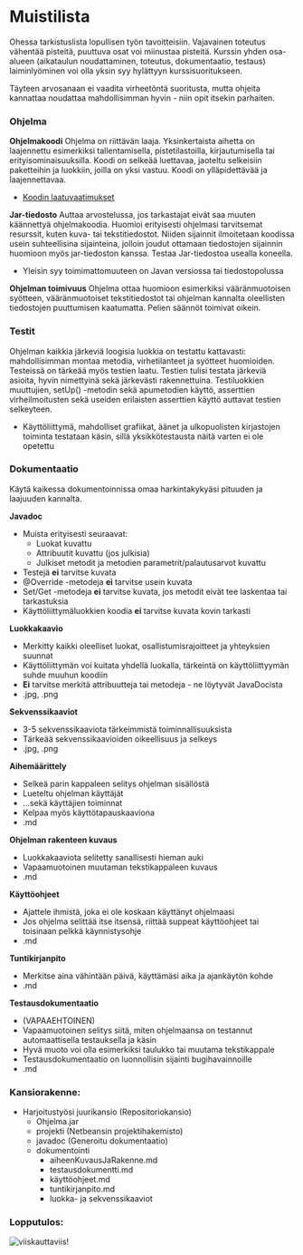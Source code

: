 ﻿# Muistilista

Ohessa tarkistuslista lopullisen työn tavoitteisiin. Vajavainen toteutus vähentää pisteitä, puuttuva osat voi miinustaa pisteitä. Kurssin yhden osa-alueen (aikataulun noudattaminen, toteutus, dokumentaatio, testaus) laiminlyöminen voi olla yksin syy hylättyyn kurssisuoritukseen.

Täyteen arvosanaan ei vaadita virheetöntä suoritusta, mutta ohjeita kannattaa noudattaa mahdollisimman hyvin - niin opit itsekin parhaiten.

### Ohjelma

**Ohjelmakoodi**
Ohjelma on riittävän laaja. Yksinkertaista aihetta on laajennettu esimerkiksi tallentamisella, pistetilastoilla, kirjautumisella tai erityisominaisuuksilla. Koodi on selkeää luettavaa, jaoteltu selkeisiin paketteihin ja luokkiin, joilla on yksi vastuu. Koodi on ylläpidettävää ja laajennettavaa.
* [Koodin laatuvaatimukset](Koodin-laatuvaatimukset.md)

**Jar-tiedosto**
Auttaa arvostelussa, jos tarkastajat eivät saa muuten käännettyä ohjelmakoodia. Huomioi erityisesti ohjelmasi tarvitsemat resurssit, kuten kuva- tai tekstitiedostot. Niiden sijainnit ilmoitetaan koodissa usein suhteellisina sijainteina, jolloin joudut ottamaan tiedostojen sijainnin huomioon myös jar-tiedoston kanssa. Testaa Jar-tiedostoa usealla koneella.
* Yleisin syy toimimattomuuteen on Javan versiossa tai tiedostopolussa

**Ohjelman toimivuus**
Ohjelma ottaa huomioon esimerkiksi vääränmuotoisen syötteen, vääränmuotoiset tekstitiedostot tai ohjelman kannalta oleellisten tiedostojen puuttumisen kaatumatta. Pelien säännöt toimivat oikein.

### Testit

Ohjelman kaikkia järkeviä loogisia luokkia on testattu kattavasti: mahdollisimman montaa metodia, virhetilanteet ja syötteet huomioiden. Testeissä on tärkeää myös testien laatu. Testien tulisi testata järkeviä asioita, hyvin nimettyinä sekä järkevästi rakennettuina. Testiluokkien muuttujien, setUp() -metodin sekä apumetodien käyttö, asserttien virheilmoitusten sekä useiden erilaisten asserttien käyttö auttavat testien selkeyteen.
* Käyttöliittymä, mahdolliset grafiikat, äänet ja ulkopuolisten kirjastojen toiminta testataan käsin, sillä yksikkötestausta näitä varten ei ole opetettu

### Dokumentaatio

Käytä kaikessa dokumentoinnissa omaa harkintakykyäsi pituuden ja laajuuden kannalta. 

**Javadoc**
* Muista erityisesti seuraavat:
  * Luokat kuvattu
  * Attribuutit kuvattu (jos julkisia)
  * Julkiset metodit ja metodien parametrit/palautusarvot kuvattu
* Testejä **ei** tarvitse kuvata
* @Override -metodeja **ei** tarvitse usein kuvata
* Set/Get -metodeja **ei** tarvitse kuvata, jos metodit eivät tee laskentaa tai tarkastuksia
* Käyttöliittymäluokkien koodia **ei** tarvitse kuvata kovin tarkasti

**Luokkakaavio**
* Merkitty kaikki oleelliset luokat, osallistumisrajoitteet ja yhteyksien suunnat
* Käyttöliittymän voi kuitata yhdellä luokalla, tärkeintä on käyttöliittyymän suhde muuhun koodiin
* **Ei** tarvitse merkitä attribuutteja tai metodeja - ne löytyvät JavaDocista
* .jpg, .png

**Sekvenssikaaviot**
* 3-5 sekvenssikaaviota tärkeimmistä toiminnallisuuksista
* Tärkeää sekvenssikaavioiden oikeellisuus ja selkeys
* .jpg, .png

**Aihemäärittely**
* Selkeä parin kappaleen selitys ohjelman sisällöstä
* Lueteltu ohjelman käyttäjät
* ...sekä käyttäjien toiminnat
* Kelpaa myös käyttötapauskaaviona
* .md

**Ohjelman rakenteen kuvaus**
* Luokkakaaviota selitetty sanallisesti hieman auki
* Vapaamuotoinen muutaman tekstikappaleen kuvaus
* .md

**Käyttöohjeet**
* Ajattele ihmistä, joka ei ole koskaan käyttänyt ohjelmaasi
* Jos ohjelma selittää itse itsensä, riittää suppeat käyttöohjeet tai toisinaan pelkkä käynnistysohje
* .md

**Tuntikirjanpito**
* Merkitse aina vähintään päivä, käyttämäsi aika ja ajankäytön kohde
* .md

**Testausdokumentaatio**
* (VAPAAEHTOINEN)
* Vapaamuotoinen selitys siitä, miten ohjelmaansa on testannut automaattisella testauksella ja käsin
* Hyvä muoto voi olla esimerkiksi taulukko tai muutama tekstikappale
* Testausdokumentaatio on luonnollisin sijainti bugihavainnoille
* .md

### Kansiorakenne:

* Harjoitustyösi juurikansio (Repositoriokansio)
  * Ohjelma.jar
  * projekti (Netbeansin projektihakemisto)
  * javadoc (Generoitu dokumentaatio)
  * dokumentointi
    * aiheenKuvausJaRakenne.md
    * testausdokumentti.md
    * käyttöohjeet.md
    * tuntikirjanpito.md
    * luokka- ja sekvenssikaaviot

### Lopputulos:

![viiskauttaviis](http://www.cs.helsinki.fi/u/laka/kuvat/viiskauttaviis.png)!

